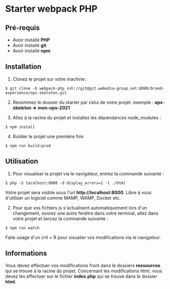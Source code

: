 # Starter webpack PHP

## Pré-requis
- Avoir installé <b>PHP</b>
- Avoir installé <b>git</b>
- Avoir installé <b>npm</b>
## Installation
1. Clonez le projet sur votre machine :
```shell
$ git clone -b webpack-php ssh://git@git.webedia-group.net:8080/brand-experience/ops-skeleton.git
```
2. Renommez le dossier du starter par celui de votre projet. exemple : <b>ops-skeleton => mon-ops-2021</b>

3. Allez à la racine du projet et installez les dépendances node_modules : 
```shell
$ npm install
```
4. Builder le projet une première fois
```shell
$ npm run build:prod
```
## Utilisation
1. Pour visualiser le projet via le navigateur, entrez la commande suivante : 
```shell
$ php -S localhost:8000 -d display_errors=1 -t ./html
```
Votre projet sera visible sous l'url <b>http://localhost:8000</b>. Libre à vous d'utiliser un logiciel comme MAMP, WAMP, Docker etc.

2. Pour que vos fichiers js s'actualisent automatiquement lors d'un changement, ouvrez une autre fenêtre dans votre terminal, allez dans votre projet et lancez la commande suivante :
```shell
$ npm run watch
```
Faite usage d'un crtl + R pour visualier vos modifications via le navigateur.

## Informations 
Vous devez effectuer vos modifications front dans le dossiers <b>ressources</b> qui se trouve à la racine du projet. Concernant les modifications html, vous devez les effectuer sur le fichier <b>index.php</b> qui se trouve dans le dossier <b>html</b>. 
